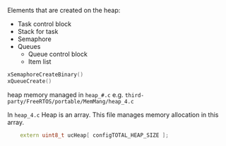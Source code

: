 Elements that are created on the heap:
- Task control block
- Stack for task
- Semaphore
- Queues
   - Queue control block
   - Item list


```cpp
xSemaphoreCreateBinary()
xQueueCreate()
```


heap memory managed in `heap_#.c` e.g. `third-party/FreeRTOS/portable/MemMang/heap_4.c`

In `heap_4.c`
Heap is an array. This file manages memory allocation in this array.

```cpp
    extern uint8_t ucHeap[ configTOTAL_HEAP_SIZE ];
```

